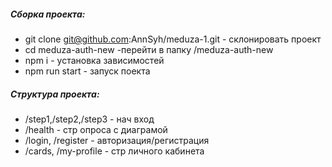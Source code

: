 ##### Сборка проекта:
- git clone git@github.com:AnnSyh/meduza-1.git - склонировать проект 
- cd meduza-auth-new -перейти в папку /meduza-auth-new
- npm i - установка зависимостей
- npm run start - запуск поекта

##### Структура проекта:
- /step1,/step2,/step3 - нач вход
- /health - стр опроса с диаграмой
- /login, /register  - авторизация/регистрация
- /cards, /my-profile - стр личного кабинета
